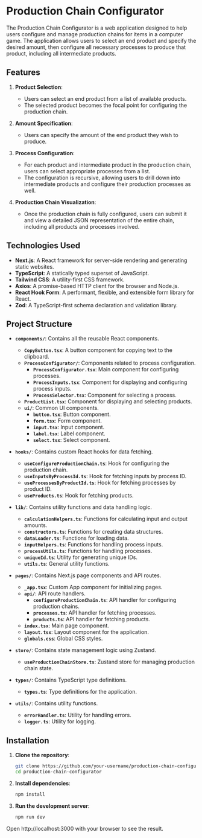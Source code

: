 # Production Chain Configurator

The Production Chain Configurator is a web application designed to help users configure and manage production chains for items in a computer game. The application allows users to select an end product and specify the desired amount, then configure all necessary processes to produce that product, including all intermediate products.

## Features

1. **Product Selection**:
   - Users can select an end product from a list of available products.
   - The selected product becomes the focal point for configuring the production chain.

2. **Amount Specification**:
   - Users can specify the amount of the end product they wish to produce.

3. **Process Configuration**:
   - For each product and intermediate product in the production chain, users can select appropriate processes from a list.
   - The configuration is recursive, allowing users to drill down into intermediate products and configure their production processes as well.

4. **Production Chain Visualization**:
   - Once the production chain is fully configured, users can submit it and view a detailed JSON representation of the entire chain, including all products and processes involved.

## Technologies Used

- **Next.js**: A React framework for server-side rendering and generating static websites.
- **TypeScript**: A statically typed superset of JavaScript.
- **Tailwind CSS**: A utility-first CSS framework.
- **Axios**: A promise-based HTTP client for the browser and Node.js.
- **React Hook Form**: A performant, flexible, and extensible form library for React.
- **Zod**: A TypeScript-first schema declaration and validation library.

## Project Structure

- **`components/`**: Contains all the reusable React components.
  - **`CopyButton.tsx`**: A button component for copying text to the clipboard.
  - **`ProcessConfigurator/`**: Components related to process configuration.
    - **`ProcessConfigurator.tsx`**: Main component for configuring processes.
    - **`ProcessInputs.tsx`**: Component for displaying and configuring process inputs.
    - **`ProcessSelector.tsx`**: Component for selecting a process.
  - **`ProductList.tsx`**: Component for displaying and selecting products.
  - **`ui/`**: Common UI components.
    - **`button.tsx`**: Button component.
    - **`form.tsx`**: Form component.
    - **`input.tsx`**: Input component.
    - **`label.tsx`**: Label component.
    - **`select.tsx`**: Select component.

- **`hooks/`**: Contains custom React hooks for data fetching.
  - **`useConfigureProductionChain.ts`**: Hook for configuring the production chain.
  - **`useInputsByProcessId.ts`**: Hook for fetching inputs by process ID.
  - **`useProcessesByProductId.ts`**: Hook for fetching processes by product ID.
  - **`useProducts.ts`**: Hook for fetching products.

- **`lib/`**: Contains utility functions and data handling logic.
  - **`calculationHelpers.ts`**: Functions for calculating input and output amounts.
  - **`constructors.ts`**: Functions for creating data structures.
  - **`dataLoader.ts`**: Functions for loading data.
  - **`inputHelpers.ts`**: Functions for handling process inputs.
  - **`processUtils.ts`**: Functions for handling processes.
  - **`uniqueId.ts`**: Utility for generating unique IDs.
  - **`utils.ts`**: General utility functions.

- **`pages/`**: Contains Next.js page components and API routes.
  - **`_app.tsx`**: Custom App component for initializing pages.
  - **`api/`**: API route handlers.
    - **`configureProductionChain.ts`**: API handler for configuring production chains.
    - **`processes.ts`**: API handler for fetching processes.
    - **`products.ts`**: API handler for fetching products.
  - **`index.tsx`**: Main page component.
  - **`layout.tsx`**: Layout component for the application.
  - **`globals.css`**: Global CSS styles.

- **`store/`**: Contains state management logic using Zustand.
  - **`useProductionChainStore.ts`**: Zustand store for managing production chain state.

- **`types/`**: Contains TypeScript type definitions.
  - **`types.ts`**: Type definitions for the application.

- **`utils/`**: Contains utility functions.
  - **`errorHandler.ts`**: Utility for handling errors.
  - **`logger.ts`**: Utility for logging.

## Installation

1. **Clone the repository**:
   ```sh
   git clone https://github.com/your-username/production-chain-configurator.git
   cd production-chain-configurator

2. **Install dependencies**:

    ```sh
    npm install

3. **Run the development server**:

    ```sh
    npm run dev

Open http://localhost:3000 with your browser to see the result.